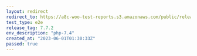 ```yaml
---
layout: redirect
redirect_to: https://a8c-woo-test-reports.s3.amazonaws.com/public/release/7.7.2/php-7.4/e2e/index.html
test_type: e2e
release_tag: 7.7.2
env_description: "php-7.4"
created_at: "2023-06-01T01:30:33Z"
passed: true
---
```


